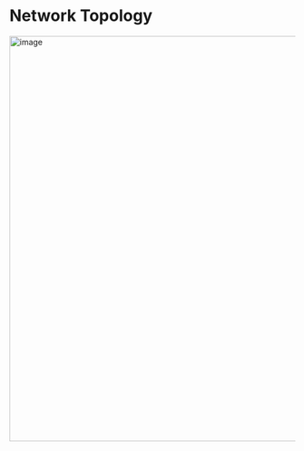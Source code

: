 # Network Topology
<img width="1180" height="716" alt="image" src="https://github.com/user-attachments/assets/0b6296da-e9e9-4e8c-88b5-be7264ec6a08" />
